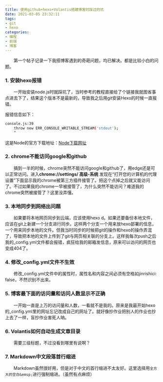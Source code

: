```yaml
---
title: 使用github+hexo+Volantis搭建博客时踩过的坑
date: 2021-03-05 23:32:11
tags:
- git
- hexo
categories:
- 编程
- 前端
- 博客
---
```






&emsp;&emsp;第一个帖子记录一下我搭博客遇到的奇葩问题，均已解决。都是比较小白的问题。

<!-- more -->

###  **1. 安装hexo报错**



&emsp;&emsp;一开始安装node.js时就踩坑了，当时参考的教程直接给了个链接我就图省事点进去下了，结果这个版本不是最新的，导致我之后用git安装Hexo的时候一直报错。



报错信息如下：

```bash
console.js:39
	throw new ERR_CONSOLE_WRITABLE_STREAM('stdout');
	^
```

这是Node的官方下载地址：[Node下载网址](https://nodejs.org/zh-cn/)



### **2. chrome不能访问google和github**

&emsp;&emsp;搞到一半的时候，chrome突然不能访问google和github了，用edge还是可以正常访问。进入**chrome://settings/ 高级-系统** 发现在“打开您的计算机的代理设置”下面显示我的chrome被第三方插件接管了。把这个点掉之后就又能访问了。不过如果我的chrome一早被接管了，为什么突然不能访问？难道我的chrome突然被接管了？这里没弄懂。





### **3. 本地同步到网络出问题**

&emsp;&emsp;如果要将本地网页同步到云端，应该使用hexo d。如果还要备份本地文件，应该在git上新建一个分支进行同步。这样两个分支一个用来放hexo部署的信息，一个用来同步本地的文件。但我当时同步的时候把git的操作和hexo的操作弄混了，导致把本地的文件上传到了git与网页相关联的分支上。这样我每次push之后我的_config.yml文件都会报错，疯狂给我的邮箱发信息，原来可以访问的网页也变成404了。





### **4. 修改_config.yml文件不生效**

&emsp;&emsp;修改_config.yml文件中的属性时，属性名和内容之间必须有空格如jinrishici: false，不然识别不出来。





### **5. 博客最下面的访问量和访问人数显示不正确**

&emsp;&emsp;一开始一直是上万的访问量和人数，一看就不是我的。原来是我最开始hexo的_config.yml里的网址忘记改成自己的网址了。就好像抄作业把别人的作业也抄上去了一样，盲抄作业害死人呐。





### **6. Volantis如何自动生成文章目录**

&emsp;&emsp;需要三级标题，不过没看到哪里有说啊？



### **7. Markdown中文段落首行缩进**

&emsp;&emsp;Markdown虽然很好用，但是对于中文的首行缩进不太友好。这里选择用`全方大的空白&emsp;`进行强制缩进。（虽然有点麻烦）